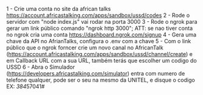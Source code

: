 1 - Crie uma conta no site da african talks  https://account.africastalking.com/apps/sandbox/ussd/codes 
2 - Rode o servidor com "node index.js" vai rodar na porta 3000
3 - Rode o ngrok para gerar um link público comando "ngrok http 3000"; ATT: se nao tiver conta no ngrok cria uma conta https://dashboard.ngrok.com/signup
4 - Gera uma chave da API no AfrianTalks, configura o .env com a chave
5 - Com o link público que o ngrok forncer crie um novo canal no AfricanTalk (https://account.africastalking.com/apps/sandbox/ussd/channel/create) e em Callback URL com a sua URL, também terás que escolher um codigo do USSD
6 - Abra o Simulador (https://developers.africastalking.com/simulator) entra com numero de telefone qualquer, pode ser o seu na mesmo da UNITEL, e disque o codigo EX: *384*57041#	


